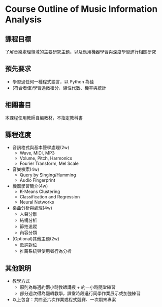 # Course Outline of Music Information Analysis

## 課程目標

了解音樂處理領域的主要研究主題，以及應用機器學習與深度學習進行相關研究

## 預先要求

* 學習過任何一種程式語言，以 Python 為佳
* (符合者佳)學習過微積分、線性代數、機率與統計

## 相關書目

本課程使用教師自編教材，不指定教科書

## 課程進度

* 音訊格式與基本聲學處理(2w)
  * Wave, MIDI, MP3
  * Volume, Pitch, Harmonics
  * Fourier Transform, Mel Scale
* 音樂檢索(4w)
  * Query by Singing/Humming
  * Audio Fingerprint
* 機器學習簡介(4w)
  * K-Means Clustering
  * Classification and Regression
  * Neural Networks
* 樂曲分析與處理(4w)
  * 人聲分離
  * 結構分析
  * 節拍追蹤
  * 內容分類
* (Optional)其他主題(2w)
  * 歌詞對位
  * 推薦系統與使用者行為分析

## 其他說明

* 教學方式
  * 原則為每週約兩小時教師講授 + 約一小時隨堂練習
  * 部分週次得為翻轉教學，課堂時段進行同學作業展示或加強練習
* 以上包含：共四至六次作業或程式競賽、一次期末專案

